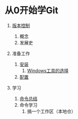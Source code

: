# 从0开始学Git

1. [版本控制](StudyGit/File/1-1版本控制简单介绍.md)
   1. 概念
   2. 发展史

1. 准备工作
   1. [安装](StudyGit/File/2-1Git的安装.md)
      1. [Windows工具的选择](StudyGit/File/2-1-1Windows工具的选择.md)
   2. [配置](StudyGit/File/2-2必须的配置.md)

1. 学习
   1. [命令总结](StudyGit/File/3-1命令总结.md)
   2. 命令学习
      1. 搞一个工作区（本地仓）
